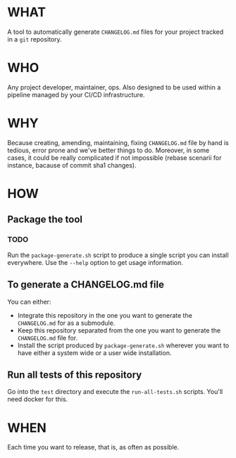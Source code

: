 # WHAT

A tool to automatically generate `CHANGELOG.md` files for your project tracked
in a `git` repository.

# WHO

Any project developer, maintainer, ops.
Also designed to be used within a pipeline managed by your CI/CD
infrastructure.

# WHY

Because creating, amending, maintaining, fixing `CHANGELOG.md` file by hand is
tedious, error prone and we've better things to do.
Moreover, in some cases, it could be really complicated if not impossible
(rebase scenarii for instance, bacause of commit sha1 changes).

# HOW

## Package the tool

### TODO

Run the `package-generate.sh` script to produce a single script you can install
everywhere. Use the `--help` option to get usage information.

## To generate a CHANGELOG.md file

You can either:
- Integrate this repository in the one you want to generate the `CHANGELOG.md`
  for as a submodule.
- Keep this repository separated from the one you want to generate the
  `CHANGELOG.md` file for.
- Install the script produced by `package-generate.sh` wherever you want to have either
  a system wide or a user wide installation.

## Run all tests of this repository

Go into the `test` directory and execute the `run-all-tests.sh` scripts.
You'll need docker for this.

# WHEN

Each time you want to release, that is, as often as possible.
